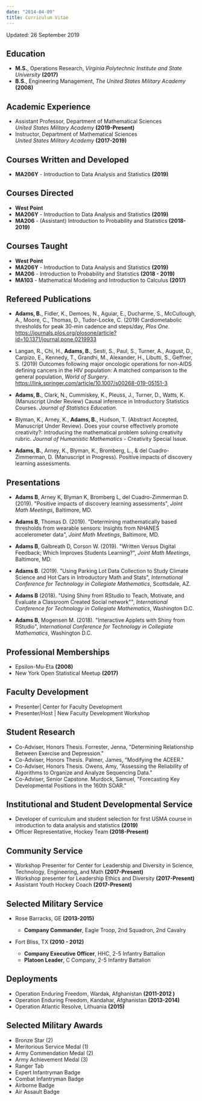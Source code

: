 ```yaml
---
date: "2014-04-09"
title: Curriculum Vitae
---
```



Updated: 26 September 2019

## Education

* **M.S.**, Operations Research, *Virginia Polytechnic Institute and State University* **(2017)**
* **B.S.**, Engineering Management, *The United States Military Academy* **(2008)**

## Academic Experience 

* Assistant Professor, Department of Mathematical Sciences  
    *United States Military Academy* **(2019-Present)**
* Instructor, Department of Mathematical Sciences  
    *United States Military Academy* **(2017-2019)**
    
## Courses Written and Developed
* **MA206Y** - Introduction to Data Analysis and Statistics **(2019)**

## Courses Directed
* **West Point**
* **MA206Y** - Introduction to Data Analysis and Statistics **(2019)**
* **MA206** - (Assistant) Introduction to Probability and Statistics **(2018-2019)**

## Courses Taught 
* **West Point**
* **MA206Y** - Introduction to Data Analysis and Statistics **(2019)**
* **MA206** - Introduction to Probability and Statistics **(2018 - 2019)**
* **MA103** - Mathematical Modeling and Introduction to Calculus **(2017)**

## Refereed Publications

* **Adams, B.**, Fidler, K., Demoes, N., Aguiar, E., Ducharme, S., McCullough, A., Moore, C., Thomas, D., Tudor-Locke, C. (2019) Cardiometabolic thresholds for peak 30-min cadence and steps/day, *Plos One*.  https://journals.plos.org/plosone/article?id=10.1371/journal.pone.0219933

* Langan, R., Chi, H., **Adams, B.**, Sesti, S., Paul, S., Turner, A., August, D., Carpizo, E., Kennedy, T., Grandhi, M., Alexander, H., Libutti, S., Geffner, S. (2019) Outcomes following major oncologic operations for non-AIDS defining cancers in the HIV population: A matched comparison to the general population, *World of Surgery*.  https://link.springer.com/article/10.1007/s00268-019-05151-3

* **Adams, B.**, Clark, N., Cummiskey, K., Pleuss, J., Turner, D., Watts, K. (Manuscript Under Review) Causal inference in Introductory Statistics Courses. *Journal of Statistics Education*.

* Blyman, K., Arney, K., **Adams, B.**, Hudson, T. (Abstract Accepted, Manuscript Under Review). Does your course effectively promote creativity?: Introducing the mathematical problem solving creativity rubric. *Journal of Humanistic Mathematics* - Creativity Special Issue.

* **Adams, B.**, Arney, K., Blyman, K., Bromberg, L., \& del Cuadro-Zimmerman, D. (Manuscript in Progress). Positive impacts of discovery learning assessments.

## Presentations

* **Adams B**, Arney K, Blyman K, Bromberg L, del Cuadro-Zimmerman D. (2019). "Positive impacts of discovery learning assessments", *Joint Math Meetings*, Baltimore, MD.

* **Adams B**, Thomas D. (2019). "Determining mathematically based thresholds from wearable sensors: Insights from NHANES accelerometer data", *Joint Math Meetings*, Baltimore, MD. 

* **Adams B**, Galbreath D, Corson W. (2019). "Written Versus Digital Feedback; Which Improves Students Learning?", *Joint Math Meetings*, Baltimore, MD.

* **Adams B**. (2019). "Using Parking Lot Data Collection to Study Climate Science and Hot Cars in Introductory Math and Stats", *International Conference for Technology in Collegiate Mathematics*, Scottsdale, AZ.

* **Adams B** (2018). "Using Shiny from RStudio to Teach, Motivate, and Evaluate a Classroom Created Social network"", *International Conference for Technology in Collegiate Mathematics*, Washington D.C. 

* **Adams B**, Mogensen M. (2018). "Interactive Applets with Shiny from RStudio", *International Conference for Technology in Collegiate Mathematics*, Washington D.C.

## Professional Memberships
* Epsilon-Mu-Eta **(2008)**
* New York Open Statistical Meetup **(2017)**

## Faculty Development
* Presenter| Center for Faculty Development 
* Presenter/Host | New Faculty Development Workshop

## Student Research
* Co-Adviser, Honors Thesis. Forrester, Jenna, "Determining Relationship Between Exercise and Depression."
* Co-Adviser, Honors Thesis. Palmer, James, "Modifying the ACEER."
* Co-Adviser, Honors Thesis. Owens, Amy, "Assessing the Reliability of Algorithms to Organize and Analyze Sequencing Data."
* Co-Adviser, Senior Capstone. Murdock, Samuel, "Forecasting Key Developmental Positions in the 160th SOAR."

## Institutional and Student Developmental Service
* Developer of curriculum and student selection for first USMA course in introduction 
to data analysis and statistics **(2019)**
* Officer Representative, Hockey Team **(2018-Present)**

## Community Service
* Workshop Presenter for Center for Leadership and Diversity in Science,  
Technology, Engineering, and Math **(2017-Present)**
* Workshop presenter for Leadership Ethics and Diversity **(2017-Present)**
* Assistant Youth Hockey Coach **(2017-Present)**
    
## Selected Military Service
* Rose Barracks, GE **(2013-2015)**
  * **Company Commander**, Eagle Troop, 2nd Squadron, 2nd Cavalry

* Fort Bliss, TX **(2010 - 2012)**
  * **Company Executive Officer**, HHC, 2-5 Infantry Battalion 
  * **Platoon Leader**, C Company, 2-5 Infantry Battalion
    
## Deployments 
* Operation Enduring Freedom, Wardak, Afghanistan **(2011-2012 )**
* Operation Enduring Freedom, Kandahar, Afghanistan **(2013-2014)**
* Operation Atlantic Resolve, Lithuania **(2015)**

## Selected Military Awards
* Bronze Star (2)
* Meritorious Service Medal (1)
* Army Commendation Medal (2)
* Army Achievement Medal (3)
* Ranger Tab
* Expert Infantryman Badge
* Combat Infantryman Badge
* Airborne Badge
* Air Assault Badge
